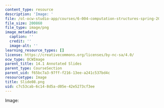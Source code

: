 ```yaml
---
content_type: resource
description: 'Image: '
file: /ol-ocw-studio-app/courses/6-004-computation-structures-spring-2017/c7c53cab6c148d5ad05e42e5273cf3ee_Slide08.png
file_size: 200860
file_type: image/png
image_metadata:
  caption: ''
  credit: ''
  image-alt: ''
learning_resource_types: []
license: https://creativecommons.org/licenses/by-nc-sa/4.0/
ocw_type: OCWImage
parent_title: 14.1 Annotated Slides
parent_type: CourseSection
parent_uid: f65bc7a3-97ff-f216-13ee-a241c537bd4c
resourcetype: Image
title: Slide08.png
uid: c7c53cab-6c14-8d5a-d05e-42e5273cf3ee
---
```

Image: 